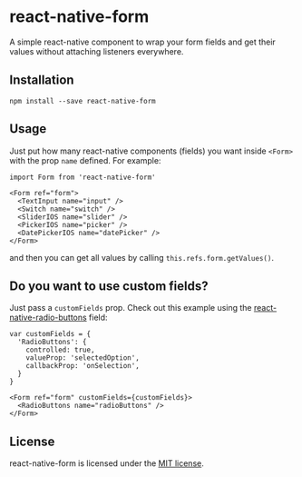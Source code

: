 # react-native-form
A simple react-native component to wrap your form fields and get their values without attaching listeners everywhere.

## Installation
```
npm install --save react-native-form
```

## Usage
Just put how many react-native components (fields) you want inside `<Form>` with the prop `name` defined. For example:

```JS
import Form from 'react-native-form'

<Form ref="form">
  <TextInput name="input" />
  <Switch name="switch" />
  <SliderIOS name="slider" />
  <PickerIOS name="picker" />
  <DatePickerIOS name="datePicker" />
</Form>
```

and then you can get all values by calling `this.refs.form.getValues()`.

## Do you want to use custom fields?

Just pass a `customFields` prop. Check out this example using the [react-native-radio-buttons](https://github.com/ArnaudRinquin/react-native-radio-buttons) field:

```JS
var customFields = {
  'RadioButtons': {
    controlled: true,
    valueProp: 'selectedOption',
    callbackProp: 'onSelection',
  }
}

<Form ref="form" customFields={customFields}>
  <RadioButtons name="radioButtons" />
</Form>
```

## License
react-native-form is licensed under the [MIT license](LICENSE).

